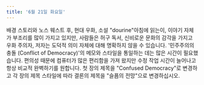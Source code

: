 ```yaml
---
title: '6월 21일 화요일'
---
```

배경 스토리와 노스 웨스트 후, 현대 우화, 소설 "dourine"아침에 읽는이, 이야기 자체가 부조리를 많이 가지고 있지만, 사람들은 허구 독서, 신비로운 문화의 감각을 가지고 우화 주의자, 저자는 도덕적 의미 자체에 대해 명확하지 않을 수 있습니다. '민주주의의 충돌 (Conflict of Democracy)'의 메모와 스타일을 통일하는 데는 많은 시간이 필요했습니다. 편의성 때문에 컴퓨터가 많은 편리함을 가져 왔지만 수정 작업 시간이 늘어나고 항상 비교적 완벽하기를 원합니다. 첫 장의 제목을 "Confused Democracy"로 변경하고 각 장의 제목 스타일에 따라 결론의 제목을 "슬픔의 전망"으로 변경하십시오.


